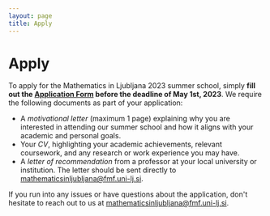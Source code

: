 ```yaml
---
layout: page
title: Apply
---
```


# Apply

To apply for the Mathematics in Ljubljana 2023 summer school, simply  **fill out the [Application Form](https://docs.google.com/forms/d/e/1FAIpQLSf4CwMT5MGevXPeJ4vMUixMHFFvM5eUsnfoIp1VhS17ti16AQ/viewform?usp=sf_link) before the deadline of May 1st, 2023**. We require the following documents as part of your application:

- A *motivational letter* (maximum 1 page) explaining why you are interested in attending our summer school and how it aligns with your academic and personal goals.
- Your *CV*, highlighting your academic achievements, relevant coursework, and any research or work experience you may have.
- A *letter of recommendation* from a professor at your local university or institution. The letter should be sent directly to [mathematicsinljubljana@fmf.uni-lj.si](mailto:mathematicsinljubljana@fmf.uni-lj.si).

If you run into any issues or have questions about the application, don't hesitate to reach out to us at [mathematicsinljubljana@fmf.uni-lj.si](mailto:mathematicsinljubljana@fmf.uni-lj.si).
